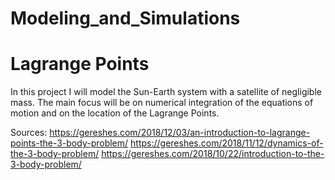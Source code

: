 # Modeling_and_Simulations

# Lagrange Points
In this project I will model the Sun-Earth system with a satellite of negligible mass. The main focus will be on numerical integration of the equations of motion and on the location of the Lagrange Points.  

Sources: 
https://gereshes.com/2018/12/03/an-introduction-to-lagrange-points-the-3-body-problem/
https://gereshes.com/2018/11/12/dynamics-of-the-3-body-problem/
https://gereshes.com/2018/10/22/introduction-to-the-3-body-problem/